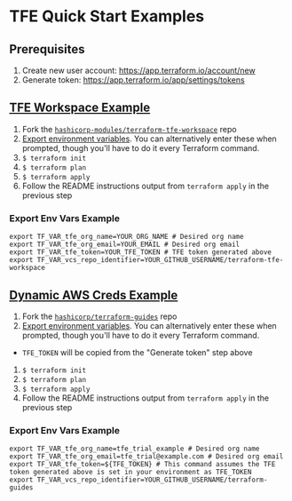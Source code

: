 # TFE Quick Start Examples

## Prerequisites

1. Create new user account: https://app.terraform.io/account/new
1. Generate token: https://app.terraform.io/app/settings/tokens

## [TFE Workspace Example](./tfe-workspace)

1. Fork the [`hashicorp-modules/terraform-tfe-workspace`](https://github.com/hashicorp-modules/terraform-tfe-workspace) repo
1. [Export environment variables](#export-env-vars). You can alternatively enter these when prompted, though you'll have to do it every Terraform command.
1. `$ terraform init`
1. `$ terraform plan`
1. `$ terraform apply`
1. Follow the README instructions output from `terraform apply` in the previous step

### Export Env Vars Example

```
export TF_VAR_tfe_org_name=YOUR_ORG_NAME # Desired org name
export TF_VAR_tfe_org_email=YOUR_EMAIL # Desired org email
export TF_VAR_tfe_token=YOUR_TFE_TOKEN # TFE token generated above
export TF_VAR_vcs_repo_identifier=YOUR_GITHUB_USERNAME/terraform-tfe-workspace
```

## [Dynamic AWS Creds Example](./tfe-workspace)

1. Fork the [`hashicorp/terraform-guides`](https://github.com/hashicorp/terraform-guides) repo
1. [Export environment variables](#export-env-vars). You can alternatively enter these when prompted, though you'll have to do it every Terraform command.
  - `TFE_TOKEN` will be copied from the "Generate token" step above
1. `$ terraform init`
1. `$ terraform plan`
1. `$ terraform apply`
1. Follow the README instructions output from `terraform apply` in the previous step

### Export Env Vars Example

```
export TF_VAR_tfe_org_name=tfe_trial_example # Desired org name
export TF_VAR_tfe_org_email=tfe_trial@example.com # Desired org email
export TF_VAR_tfe_token=${TFE_TOKEN} # This command assumes the TFE token generated above is set in your environment as TFE_TOKEN
export TF_VAR_vcs_repo_identifier=YOUR_GITHUB_USERNAME/terraform-guides
```
